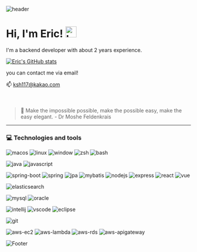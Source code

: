 ![header](https://capsule-render.vercel.app/api?type=waving&color=F8E2CF&height=300&section=header&text=Eric's%20Github&fontSize=90&animation=fadeIn&fontAlignY=38&desc=I%20wish%20you%20a%20nice%20day🤞&descAlignY=51&descAlign=62)

# Hi, I'm Eric! <img src="https://raw.githubusercontent.com/bygui86/bygui86/master/images/hand.gif" width="30px" alt="hand"></h2>
I'm a backend developer with about 2 years experience.

[![Eric's GitHub stats](https://github-readme-stats.vercel.app/api?username=Eric0117)](https://github.com/깃허브아이디/github-readme-stats)

you can contact me via email! 

📫 ksh117@kakao.com
<br/><br/><br/>
> 🎈 Make the impossible possible, make the possible easy, make the easy elegant. - Dr Moshe Feldenkrais

- - -

### 💻 Technologies and tools

![macos](https://img.shields.io/badge/OS-MacOS-informational?style=flat&logo=Apple&logoColor=white&color=yellow)
![linux](https://img.shields.io/badge/OS-Linux-informational?style=flat&logo=linux&logoColor=white&color=yellow)
![window](https://img.shields.io/badge/OS-Windows-informational?style=flat&logo=Windows&logoColor=white&color=yellow)
![zsh](https://img.shields.io/badge/Shell-zsh-informational?style=flat&logo=gnu-bash&logoColor=white&color=yellow)
![bash](https://img.shields.io/badge/Shell-bash-informational?style=flat&logo=gnu-bash&logoColor=white&color=yellow)

![java](https://img.shields.io/badge/Language-Java-informational?style=flat&logo=Java&logoColor=white&color=orange)
![javascript](https://img.shields.io/badge/Language-JavaScript-informational?style=flat&logo=JavaScript&logoColor=white&color=orange)

![spring-boot](https://img.shields.io/badge/Framework-Spring_Boot-informational?style=flat&logo=SpringBoot&logoColor=white&color=blueviolet)
![spring](https://img.shields.io/badge/Framework-Spring-informational?style=flat&logo=Spring&logoColor=white&color=blueviolet)
![jpa](https://img.shields.io/badge/Spring_Data_JPA-informational?style=flat&color=1B365D)
![mybatis](https://img.shields.io/badge/Spring_MyBatis-informational?style=flat&color=1B365D)
![nodejs](https://img.shields.io/badge/Framework-Node.js-informational?style=flat&logo=Node.js&logoColor=white&color=blueviolet)
![express](https://img.shields.io/badge/Express-informational?style=flat&color=1B365D)
![react](https://img.shields.io/badge/Framework-React-informational?style=flat&logo=React&logoColor=white&color=blueviolet)
![vue](https://img.shields.io/badge/Framework-VueJS-informational?style=flat&logo=Vue.js&logoColor=white&color=blueviolet)

![elasticsearch](https://img.shields.io/badge/Data-ElasticSearch-informational?style=flat&logo=ElasticSearch&logoColor=white&color=ff9a00)

![mysql](https://img.shields.io/badge/DB-MySQL-informational?style=flat&logo=MySQL&logoColor=white&color=2bbc8a)
![oracle](https://img.shields.io/badge/DB-Oracle-informational?style=flat&logo=Oracle&logoColor=white&color=2bbc8a)

![intellij](https://img.shields.io/badge/IDE-intellij-informational?style=flat&logo=IntellijIDEA&logoColor=white&color=blue)
![vscode](https://img.shields.io/badge/IDE-VSCode-informational?style=flat&logo=VisualStudioCode&logoColor=white&color=blue)
![eclipse](https://img.shields.io/badge/IDE-Eclipse-informational?style=flat&logo=EclipseIDE&logoColor=white&color=blue)

![git](https://img.shields.io/badge/Tool-Git-informational?style=flat&logo=Git&logoColor=white&color=red)

![aws-ec2](https://img.shields.io/badge/AWS-EC2-informational?style=flat&logo=AmazonEC2&logoColor=white&color=brightgreen)
![aws-lambda](https://img.shields.io/badge/AWS-Lambda-informational?style=flat&logo=AWSLambda&logoColor=white&color=brightgreen)
![aws-rds](https://img.shields.io/badge/AWS-RDS-informational?style=flat&logo=AmazonRDS&logoColor=white&color=brightgreen)
![aws-apigateway](https://img.shields.io/badge/AWS-API_Gateway-informational?style=flat&logo=AmazonRDS&logoColor=white&color=brightgreen)


![Footer](https://capsule-render.vercel.app/api?type=waving&color=F8E2CF&height=200&section=footer&text=Thanks%20for%20watching!👍&fontSize=50&fontAlignY=70)
